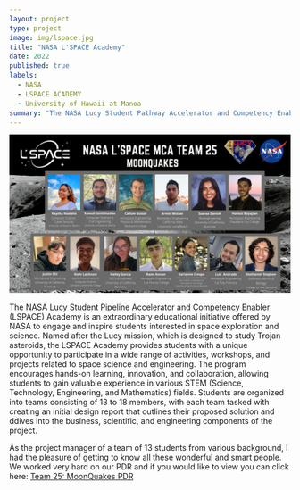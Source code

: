 ```yaml
---
layout: project
type: project
image: img/lspace.jpg
title: "NASA L'SPACE Academy"
date: 2022
published: true
labels:
  - NASA 
  - LSPACE ACADEMY
  - University of Hawaii at Manoa
summary: "The NASA Lucy Student Pathway Accelerator and Competency Enabler (L'SPACE) Academy is a free, online, interactive 12-week program that enables college students to gain insight into the space industry."
---
```

<img class="img-fluid" src="../img/TEAM 25_Group.jpg">

The NASA Lucy Student Pipeline Accelerator and Competency Enabler (LSPACE) Academy is an extraordinary educational initiative offered by NASA to engage and inspire students interested in space exploration and science. Named after the Lucy mission, which is designed to study Trojan asteroids, the LSPACE Academy provides students with a unique opportunity to participate in a wide range of activities, workshops, and projects related to space science and engineering. The program encourages hands-on learning, innovation, and collaboration, allowing students to gain valuable experience in various STEM (Science, Technology, Engineering, and Mathematics) fields. Students are organized into teams consisting of 13 to 18 members, with each team tasked with creating an initial design report that outlines their proposed solution and ddives into the business, scientific, and engineering components of the project. 

As the project manager of a team of 13 students from various background, I had the pleasure of getting to know all these wonderful and smart people. We worked very hard on our PDR and if you would like to view you can click here: [Team 25: MoonQuakes PDR](https://drive.google.com/file/d/1vMSHdxhNTzQjXQf2jV3Tp84pP1vnUbhn/view?usp=sharing)
